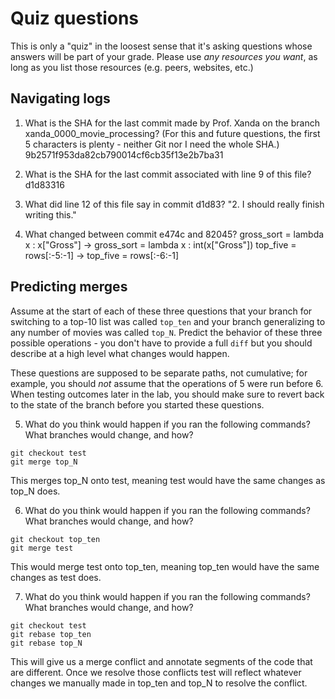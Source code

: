 # Quiz questions

This is only a "quiz" in the loosest sense that it's asking questions whose
answers will be part of your grade. Please use *any resources you want*, as
long as you list those resources (e.g. peers, websites, etc.)

## Navigating logs

1. What is the SHA for the last commit made by Prof. Xanda on the branch
xanda_0000_movie_processing?
(For this and future questions, the first 5 characters is plenty - neither
Git nor I need the whole SHA.)
9b2571f953da82cb790014cf6cb35f13e2b7ba31

2. What is the SHA for the last commit associated with line 9 of this file?
d1d83316

3. What did line 12 of this file say in commit d1d83?
"2. I should really finish writing this."

4. What changed between commit e474c and 82045?
gross_sort = lambda x : x["Gross"] -> gross_sort = lambda x : int(x["Gross"])
top_five = rows[:-5:-1] -> top_five = rows[:-6:-1]

## Predicting merges

Assume at the start of each of these three questions that your
branch for switching to a top-10 list was called `top_ten`
and your branch generalizing to any number of movies was called `top_N`.
Predict the behavior of these three possible operations - you don't
have to provide a full `diff` but you should describe at a high level
what changes would happen.

These questions are supposed to be separate paths, not cumulative;
for example, you should *not* assume that the operations of 5 were run
before 6. When testing outcomes later in the lab, you should make sure to
revert back to the state of the branch before you started these questions.

5. What do you think would happen if you ran the following commands?
What branches would change, and how?
```
git checkout test
git merge top_N
```
This merges top_N onto test, meaning test would have the same changes as top_N does.

6. What do you think would happen if you ran the following commands?
What branches would change, and how?
```
git checkout top_ten
git merge test
```
This would merge test onto top_ten, meaning top_ten would have the same changes as test does.

7. What do you think would happen if you ran the following commands?
What branches would change, and how?
```
git checkout test
git rebase top_ten
git rebase top_N
```
This will give us a merge conflict and annotate segments of the code that are different. Once we resolve those conflicts test will reflect whatever changes we manually made in top_ten and top_N to resolve the conflict.